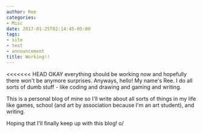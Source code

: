 ```yaml
---
author: Ree
categories:
- Misc
date: 2017-01-25T02:14:45-05:00
tags:
- site
- test
- announcement
title: Working!!
---
```


<<<<<<< HEAD
OKAY everything should be working now and hopefully there won't be anymore surprises. Anyways, hello! My name's Ree. I do all sorts of dumb stuff - like coding and drawing and gaming and writing.

This is a personal blog of mine so I'll write about all sorts of things in my life like games, school (and art by association because I'm an art student), and writing.

Hoping that I'll finally keep up with this blog! o/
